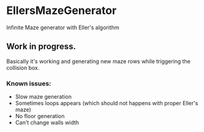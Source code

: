 # EllersMazeGenerator
Infinite Maze generator with Eller's algorithm

## Work in progress.

Basically it's working and generating new maze rows while triggering the collision box.

### Known issues:

- Slow maze generation
- Sometimes loops appears (which should not happens with proper Eller's maze)
- No floor generation
- Can't change walls width
